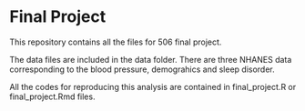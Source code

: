 # Final Project
This repository contains all the files for 506 final project.   

The data files are included in the data folder. There are three NHANES data corresponding to
the blood pressure, demograhics and sleep disorder.

All the codes for reproducing this analysis are contained in final_project.R or final_project.Rmd files.
